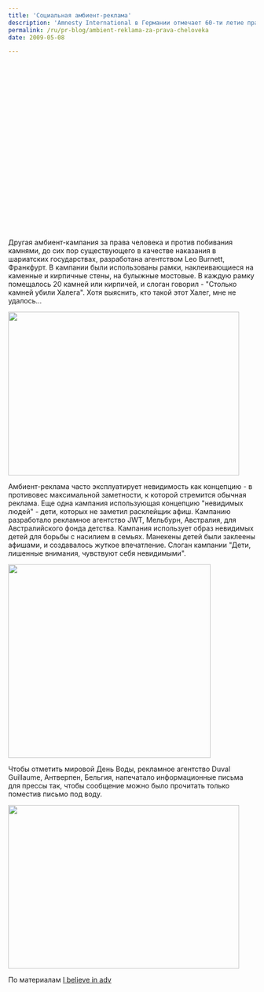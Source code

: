 ```yaml
---
title: 'Социальная амбиент-реклама'
description: 'Amnesty International в Германии отмечает 60-ти летие прав человека кампанией против торговли людьми "Женщина в чемодане", которую разработало агентство Serviceplan, Мюних, Германия. Согласно данным Amnesty International, каждый год более 500 тысяч женщин и девушек становятся жертвами торговли людьми. Живую женщину (актрису) поместили в большой прозрачный чемодан и поставили его на  ленту транспортера багажа в аэропорту. На чемодане были наклейки, по размеру и полиграфии похожие на наклейки аэропорта - с логотипом Amnesty International "Остановите торговлю людьми!". О кампании написали 58 ежедневных СМИ, на сайте Stern.de фото с женщиной в чемодане стало фотографией дня.'
permalink: /ru/pr-blog/ambient-reklama-za-prava-cheloveka
date: 2009-05-08

---
```


<object width="425" height="344"><param name="movie" value="http://www.youtube.com/v/8bF9HNZzpkk&color1=0xb1b1b1&color2=0xcfcfcf&hl=it&feature=player_embedded&fs=1"><param name="allowFullScreen" value="true"><embed src="http://www.youtube.com/v/8bF9HNZzpkk&amp;color1=0xb1b1b1&amp;color2=0xcfcfcf&amp;hl=it&amp;feature=player_embedded&amp;fs=1" type="application/x-shockwave-flash" allowfullscreen="true" width="425" height="344"></embed></object>

Другая амбиент-кампания за права человека и против побивания камнями, до сих пор существующего в качестве наказания в шариатских государствах, разработана агентством  Leo Burnett, Франкфурт. В кампании были использованы рамки, наклеивающиеся на каменные и кирпичные стены, на булыжные мостовые. В каждую рамку помещалось 20 камней или кирпичей, и слоган говорил - "Столько камней убили Халега". Хотя выяснить, кто такой этот Халег, мне не удалось...

<img src="{{ site.assets }}/upload/igfm_board_engl.jpg" alt="" class="post__img" width="470" height="333">

Амбиент-реклама часто эксплуатирует невидимость как концепцию - в противовес максимальной заметности, к которой стремится обычная реклама. Еще одна кампания использующая концепцию "невидимых людей" - дети, которых не заметил расклейщик афиш. Кампанию разработало рекламное агентство JWT, Мельбурн, Австралия, для Австралийского фонда детства. Кампания использует образ невидимых детей для борьбы с насилием в семьях. Манекены детей были заклеены афишами, и создавалось жуткое впечатление. Слоган кампании "Дети, лишенные внимания, чувствуют себя невидимыми".

<img src="{{ site.assets }}/upload/stop-child-abuse-now-412x394.jpg" alt="" class="post__img" width="412" height="394">

Чтобы отметить мировой День Воды, рекламное агентство Duval Guillaume, Антверпен, Бельгия, напечатало информационные письма для прессы так, чтобы сообщение можно было прочитать только поместив письмо под воду.

<img src="{{ site.assets }}/upload/greenbelgiummailing.jpg" alt="" class="post__img" width="470" height="333">

По материалам <a href="http://www.ibelieveinadv.com/category/ambient-outdoor/page/3/"> I believe in adv </a>


